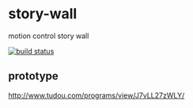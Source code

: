# story-wall

motion control story wall

[![build status](https://secure.travis-ci.org/rogerz/story-wall.png)](http://travis-ci.org/rogerz/story-wall)

## prototype

http://www.tudou.com/programs/view/J7vLL27zWLY/
